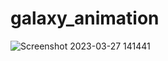 # galaxy_animation

![Screenshot 2023-03-27 141441](https://user-images.githubusercontent.com/111562051/227890043-50cc12fe-b701-49f4-be70-afd34539b06f.png)
